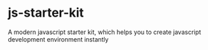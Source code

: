 # js-starter-kit
A modern javascript starter kit, which helps you to create javascript development environment instantly
